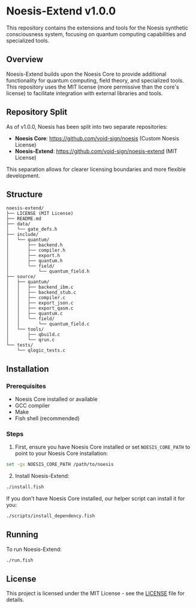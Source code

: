 # Noesis-Extend v1.0.0

This repository contains the extensions and tools for the Noesis synthetic consciousness system, focusing on quantum computing capabilities and specialized tools.

## Overview

Noesis-Extend builds upon the Noesis Core to provide additional functionality for quantum computing, field theory, and specialized tools. This repository uses the MIT license (more permissive than the core's license) to facilitate integration with external libraries and tools.

## Repository Split

As of v1.0.0, Noesis has been split into two separate repositories:
- **Noesis Core**: https://github.com/void-sign/noesis (Custom Noesis License)
- **Noesis-Extend**: https://github.com/void-sign/noesis-extend (MIT License)

This separation allows for clearer licensing boundaries and more flexible development.

## Structure

```
noesis-extend/
├── LICENSE (MIT License)
├── README.md
├── data/
│   └── gate_defs.h
├── include/
│   └── quantum/
│       ├── backend.h
│       ├── compiler.h
│       ├── export.h
│       ├── quantum.h
│       └── field/
│           └── quantum_field.h
├── source/
│   ├── quantum/
│   │   ├── backend_ibm.c
│   │   ├── backend_stub.c
│   │   ├── compiler.c
│   │   ├── export_json.c
│   │   ├── export_qasm.c
│   │   ├── quantum.c
│   │   └── field/
│   │       └── quantum_field.c
│   └── tools/
│       ├── qbuild.c
│       └── qrun.c
└── tests/
    └── qlogic_tests.c
```

## Installation

### Prerequisites

- Noesis Core installed or available
- GCC compiler
- Make
- Fish shell (recommended)

### Steps

1. First, ensure you have Noesis Core installed or set `NOESIS_CORE_PATH` to point to your Noesis Core installation:

```bash
set -gx NOESIS_CORE_PATH /path/to/noesis
```

2. Install Noesis-Extend:

```bash
./install.fish
```

If you don't have Noesis Core installed, our helper script can install it for you:

```bash
./scripts/install_dependency.fish
```

## Running

To run Noesis-Extend:

```bash
./run.fish
```

## License

This project is licensed under the MIT License - see the [LICENSE](LICENSE) file for details.
